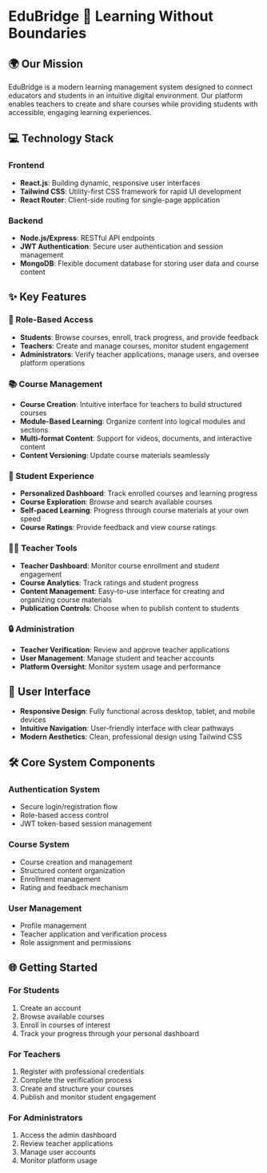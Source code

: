 # EduBridge 🌉 Learning Without Boundaries

## 🌍 Our Mission
EduBridge is a modern learning management system designed to connect educators and students in an intuitive digital environment. Our platform enables teachers to create and share courses while providing students with accessible, engaging learning experiences.

## 💻 Technology Stack

### Frontend
- **React.js**: Building dynamic, responsive user interfaces
- **Tailwind CSS**: Utility-first CSS framework for rapid UI development
- **React Router**: Client-side routing for single-page application

### Backend
- **Node.js/Express**: RESTful API endpoints
- **JWT Authentication**: Secure user authentication and session management
- **MongoDB**: Flexible document database for storing user data and course content

## ✨ Key Features

### 👥 Role-Based Access
- **Students**: Browse courses, enroll, track progress, and provide feedback
- **Teachers**: Create and manage courses, monitor student engagement
- **Administrators**: Verify teacher applications, manage users, and oversee platform operations

### 📚 Course Management
- **Course Creation**: Intuitive interface for teachers to build structured courses
- **Module-Based Learning**: Organize content into logical modules and sections
- **Multi-format Content**: Support for videos, documents, and interactive content
- **Content Versioning**: Update course materials seamlessly

### 🎯 Student Experience
- **Personalized Dashboard**: Track enrolled courses and learning progress
- **Course Exploration**: Browse and search available courses
- **Self-paced Learning**: Progress through course materials at your own speed
- **Course Ratings**: Provide feedback and view course ratings

### 👨‍🏫 Teacher Tools
- **Teacher Dashboard**: Monitor course enrollment and student engagement
- **Course Analytics**: Track ratings and student progress
- **Content Management**: Easy-to-use interface for creating and organizing course materials
- **Publication Controls**: Choose when to publish content to students

### 🔒 Administration
- **Teacher Verification**: Review and approve teacher applications
- **User Management**: Manage student and teacher accounts
- **Platform Oversight**: Monitor system usage and performance

## 📱 User Interface

- **Responsive Design**: Fully functional across desktop, tablet, and mobile devices
- **Intuitive Navigation**: User-friendly interface with clear pathways
- **Modern Aesthetics**: Clean, professional design using Tailwind CSS

## 🛠️ Core System Components

### Authentication System
- Secure login/registration flow
- Role-based access control
- JWT token-based session management

### Course System
- Course creation and management
- Structured content organization
- Enrollment management
- Rating and feedback mechanism

### User Management
- Profile management
- Teacher application and verification process
- Role assignment and permissions

## 🌐 Getting Started

### For Students
1. Create an account
2. Browse available courses
3. Enroll in courses of interest
4. Track your progress through your personal dashboard

### For Teachers
1. Register with professional credentials
2. Complete the verification process
3. Create and structure your courses
4. Publish and monitor student engagement

### For Administrators
1. Access the admin dashboard
2. Review teacher applications
3. Manage user accounts
4. Monitor platform usage
